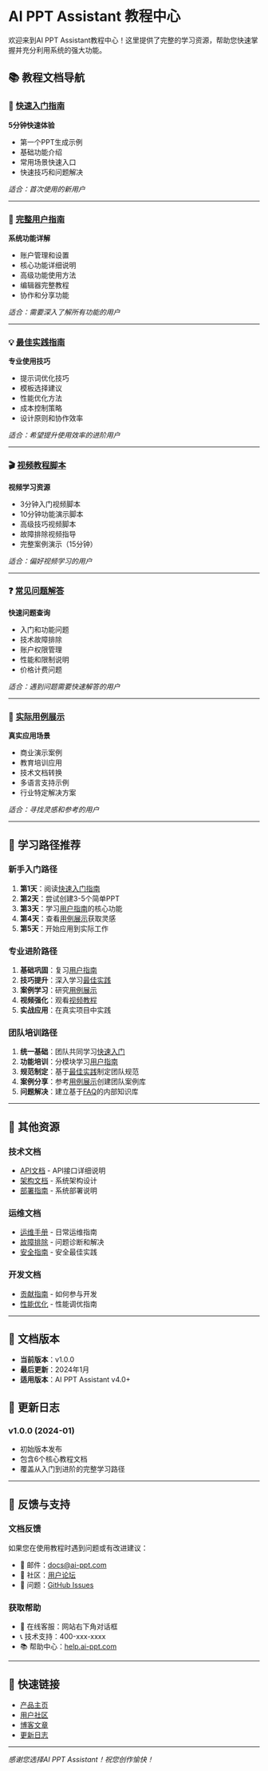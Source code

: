 # AI PPT Assistant 教程中心

欢迎来到AI PPT Assistant教程中心！这里提供了完整的学习资源，帮助您快速掌握并充分利用系统的强大功能。

## 📚 教程文档导航

### 🚀 [快速入门指南](QUICK_START.md)
**5分钟快速体验**
- 第一个PPT生成示例
- 基础功能介绍
- 常用场景快速入口
- 快速技巧和问题解决

*适合：首次使用的新用户*

---

### 📖 [完整用户指南](USER_GUIDE.md)
**系统功能详解**
- 账户管理和设置
- 核心功能详细说明
- 高级功能使用方法
- 编辑器完整教程
- 协作和分享功能

*适合：需要深入了解所有功能的用户*

---

### 💡 [最佳实践指南](BEST_PRACTICES.md)
**专业使用技巧**
- 提示词优化技巧
- 模板选择建议
- 性能优化方法
- 成本控制策略
- 设计原则和协作效率

*适合：希望提升使用效率的进阶用户*

---

### 🎬 [视频教程脚本](VIDEO_SCRIPTS.md)
**视频学习资源**
- 3分钟入门视频脚本
- 10分钟功能演示脚本
- 高级技巧视频脚本
- 故障排除视频指导
- 完整案例演示（15分钟）

*适合：偏好视频学习的用户*

---

### ❓ [常见问题解答](FAQ.md)
**快速问题查询**
- 入门和功能问题
- 技术故障排除
- 账户权限管理
- 性能和限制说明
- 价格计费问题

*适合：遇到问题需要快速解答的用户*

---

### 💼 [实际用例展示](USE_CASES.md)
**真实应用场景**
- 商业演示案例
- 教育培训应用
- 技术文档转换
- 多语言支持示例
- 行业特定解决方案

*适合：寻找灵感和参考的用户*

---

## 🎯 学习路径推荐

### 新手入门路径
1. **第1天**：阅读[快速入门指南](QUICK_START.md)
2. **第2天**：尝试创建3-5个简单PPT
3. **第3天**：学习[用户指南](USER_GUIDE.md)的核心功能
4. **第4天**：查看[用例展示](USE_CASES.md)获取灵感
5. **第5天**：开始应用到实际工作

### 专业进阶路径
1. **基础巩固**：复习[用户指南](USER_GUIDE.md)
2. **技巧提升**：深入学习[最佳实践](BEST_PRACTICES.md)
3. **案例学习**：研究[用例展示](USE_CASES.md)
4. **视频强化**：观看[视频教程](VIDEO_SCRIPTS.md)
5. **实战应用**：在真实项目中实践

### 团队培训路径
1. **统一基础**：团队共同学习[快速入门](QUICK_START.md)
2. **功能培训**：分模块学习[用户指南](USER_GUIDE.md)
3. **规范制定**：基于[最佳实践](BEST_PRACTICES.md)制定团队规范
4. **案例分享**：参考[用例展示](USE_CASES.md)创建团队案例库
5. **问题解决**：建立基于[FAQ](FAQ.md)的内部知识库

---

## 🔧 其他资源

### 技术文档
- [API文档](../api/) - API接口详细说明
- [架构文档](../ARCHITECTURE.md) - 系统架构设计
- [部署指南](../DEPLOYMENT_GUIDE.md) - 系统部署说明

### 运维文档
- [运维手册](../OPERATIONS_MANUAL.md) - 日常运维指南
- [故障排除](../TROUBLESHOOTING.md) - 问题诊断和解决
- [安全指南](../SECURITY.md) - 安全最佳实践

### 开发文档
- [贡献指南](../CONTRIBUTING.md) - 如何参与开发
- [性能优化](../performance_tuning_guide.md) - 性能调优指南

---

## 📝 文档版本

- **当前版本**：v1.0.0
- **最后更新**：2024年1月
- **适用版本**：AI PPT Assistant v4.0+

## 🔄 更新日志

### v1.0.0 (2024-01)
- 初始版本发布
- 包含6个核心教程文档
- 覆盖从入门到进阶的完整学习路径

---

## 💬 反馈与支持

### 文档反馈
如果您在使用教程时遇到问题或有改进建议：
- 📧 邮件：docs@ai-ppt.com
- 💬 社区：[用户论坛](https://community.ai-ppt.com)
- 🐛 问题：[GitHub Issues](https://github.com/ai-ppt/docs/issues)

### 获取帮助
- 🎯 在线客服：网站右下角对话框
- 📞 技术支持：400-xxx-xxxx
- 📚 帮助中心：[help.ai-ppt.com](https://help.ai-ppt.com)

---

## 🌟 快速链接

- [产品主页](https://ai-ppt.com)
- [用户社区](https://community.ai-ppt.com)
- [博客文章](https://blog.ai-ppt.com)
- [更新日志](https://ai-ppt.com/changelog)

---

*感谢您选择AI PPT Assistant！祝您创作愉快！*